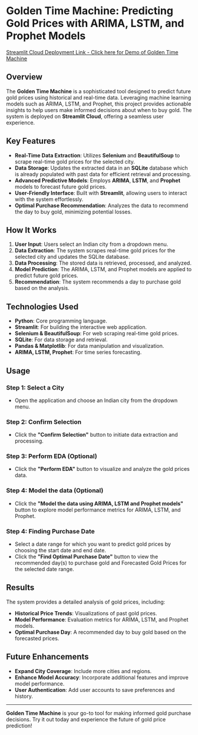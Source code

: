 # Golden Time Machine: Predicting Gold Prices with ARIMA, LSTM, and Prophet Models

[Streamlit Cloud Deployment Link - Click here for Demo of Golden Time Machine](https://golden-time-machine-tool.streamlit.app/)

## Overview

The **Golden Time Machine** is a sophisticated tool designed to predict future gold prices using historical and real-time data. Leveraging machine learning models such as ARIMA, LSTM, and Prophet, this project provides actionable insights to help users make informed decisions about when to buy gold. The system is deployed on **Streamlit Cloud**, offering a seamless user experience.

## Key Features

- **Real-Time Data Extraction**: Utilizes **Selenium** and **BeautifulSoup** to scrape real-time gold prices for the selected city.
- **Data Storage**: Updates the extracted data in an **SQLite** database which is already populated with past data for efficient retrieval and processing.
- **Advanced Predictive Models**: Employs **ARIMA**, **LSTM**, and **Prophet** models to forecast future gold prices.
- **User-Friendly Interface**: Built with **Streamlit**, allowing users to interact with the system effortlessly.
- **Optimal Purchase Recommendation**: Analyzes the data to recommend the day to buy gold, minimizing potential losses.

## How It Works

1. **User Input**: Users select an Indian city from a dropdown menu.
2. **Data Extraction**: The system scrapes real-time gold prices for the selected city and updates the SQLite database.
3. **Data Processing**: The stored data is retrieved, processed, and analyzed.
4. **Model Prediction**: The ARIMA, LSTM, and Prophet models are applied to predict future gold prices.
5. **Recommendation**: The system recommends a day to purchase gold based on the analysis.

## Technologies Used

- **Python**: Core programming language.
- **Streamlit**: For building the interactive web application.
- **Selenium & BeautifulSoup**: For web scraping real-time gold prices.
- **SQLite**: For data storage and retrieval.
- **Pandas & Matplotlib**: For data manipulation and visualization.
- **ARIMA, LSTM, Prophet**: For time series forecasting.

## Usage

### Step 1: Select a City
- Open the application and choose an Indian city from the dropdown menu.

### Step 2: Confirm Selection
- Click the **"Confirm Selection"** button to initiate data extraction and processing.

### Step 3: Perform EDA (Optional)
- Click the **"Perform EDA"** button to visualize and analyze the gold prices data.

### Step 4: Model the data (Optional)  
- Click the **"Model the data using ARIMA, LSTM and Prophet models"** button to explore model performance metrics for ARIMA, LSTM, and Prophet.

### Step 4: Finding Purchase Date  
- Select a date range for which you want to predict gold prices by choosing the start date and end date.
- Click the **"Find Optimal Purchase Date"** button to view the recommended day(s) to purchase gold and Forecasted Gold Prices for the selected date range.

## Results

The system provides a detailed analysis of gold prices, including:

- **Historical Price Trends**: Visualizations of past gold prices.
- **Model Performance**: Evaluation metrics for ARIMA, LSTM, and Prophet models.
- **Optimal Purchase Day**: A recommended day to buy gold based on the forecasted prices.

## Future Enhancements

- **Expand City Coverage**: Include more cities and regions.
- **Enhance Model Accuracy**: Incorporate additional features and improve model performance.
- **User Authentication**: Add user accounts to save preferences and history.


---

**Golden Time Machine** is your go-to tool for making informed gold purchase decisions. Try it out today and experience the future of gold price prediction!
